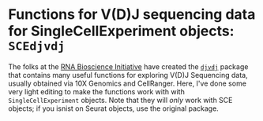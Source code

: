 # Functions for V(D)J sequencing data for SingleCellExperiment objects: `SCEdjvdj`

The folks at the [RNA Bioscience Initiative](https://github.com/rnabioco) have created the [`djvdj`](https://github.com/rnabioco/djvdj) package that contains many useful functions for exploring V(D)J Sequencing data, usually obtained via 10X Genomics and CellRanger.
Here, I've done some very light editing to make the functions work with with `SingleCellExperiment` objects. Note that they will *only* work with SCE objects; if you isnist on Seurat objects, use the original package.


